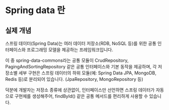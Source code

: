 # Spring data 란
## 실제 개념
스프링 데이터(Spring Data)는 여러 데이터 저장소(RDB, NoSQL 등)를 위한 공통 인터페이스와 프로그래밍 모델을 제공하는 프레임워크입니다.

이 중 spring-data-commons라는 공통 모듈이 CrudRepository, PagingAndSortingRepository 같은 공통 인터페이스와 기본 동작을 제공하며,
각 저장소별 세부 구현은 스프링 데이터의 하위 모듈(예: Spring Data JPA, MongoDB, Redis 등)로 분리되어 있습니다. (JpaRepository, MongoRepository 등)

덕분에 개발자는 저장소 종류에 상관없이, 인터페이스만 선언하면 스프링 데이터가 자동으로 구현체를 생성해주어,
findById() 같은 공통 메서드를 편리하게 사용할 수 있습니다.
